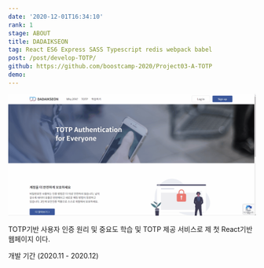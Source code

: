 ```yaml
---
date: '2020-12-01T16:34:10'
rank: 1
stage: ABOUT
title: DADAIKSEON
tag: React ES6 Express SASS Typescript redis webpack babel
post: /post/develop-TOTP/
github: https://github.com/boostcamp-2020/Project03-A-TOTP
demo: 
---
```

![](assets/TOTP/20221011234103575.png)

TOTP기반 사용자 인증 원리 및 중요도 학습 및 TOTP 제공 서비스로 제 첫 React기반 웹페이지 이다.

개발 기간 (2020.11 - 2020.12)